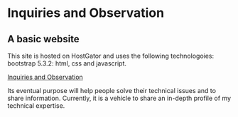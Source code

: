 # Inquiries and Observation
## A basic website
This site is hosted on HostGator and uses the following technologoies: bootstrap 5.3.2: html, css and javascript.

[Inquiries and Observation](https://schley.tech)

Its eventual purpose will help people solve their technical issues and to share information.  Currently, it is a vehicle to share an in-depth profile of my technical expertise.
